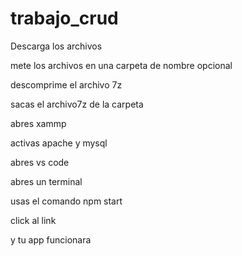 # trabajo_crud

Descarga los archivos

mete los archivos en una carpeta de nombre opcional

descomprime el archivo 7z

sacas  el  archivo7z de la carpeta

abres xammp

activas apache y mysql

abres vs code

abres un terminal

usas el comando npm start

click al link

y tu app funcionara
